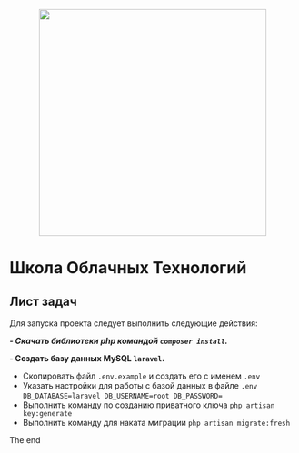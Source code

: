 <p align="center"><img src="https://res.cloudinary.com/dtfbvvkyp/image/upload/v1566331377/laravel-logolockup-cmyk-red.svg" width="400"></p>

# Школа Облачных Технологий
## Лист задач

Для запуска проекта следует выполнить следующие действия:

***- Скачать библиотеки php командой `composer install`.*** 

**- Создать базу данных MySQL `laravel`.**
- Скопировать файл `.env.example` и создать его с именем  `.env`
- Указать настройки для работы с базой данных в файле `.env` `DB_DATABASE=laravel DB_USERNAME=root DB_PASSWORD=`
- Выполнить команду по созданию приватного ключа `php artisan  key:generate`
- Выполнить команду для наката миграции `php artisan migrate:fresh`

The end
